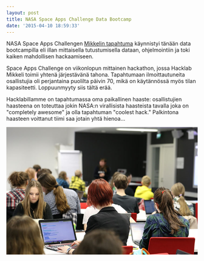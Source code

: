 ```yaml
---
layout: post
title: NASA Space Apps Challenge Data Bootcamp
date: '2015-04-10 18:59:33'
---
```


NASA Space Apps Challengen [Mikkelin tapahtuma](http://spaceapps.hack4mikkeli.fi/) käynnistyi tänään data bootcampilla eli illan mittaisella tutustumisella dataan, ohjelmointiin ja toki kaiken mahdollisen hackaamiseen.

Space Apps Challenge on viikonlopun mittainen hackathon, jossa Hacklab Mikkeli toimii yhtenä järjestävänä tahona. Tapahtumaan ilmoittautuneita osallistujia oli perjantaina puolilta päivin 70, mikä on käytännössä myös tilan kapasiteetti. Loppuunmyyty siis tältä erää.

Hacklabillamme on  tapahtumassa oma paikallinen haaste: osallistujien haasteena on toteuttaa jokin NASA:n virallisista haasteista tavalla joka on "completely awesome" ja olla tapahtuman "coolest hack." Palkintona haasteen voittanut tiimi saa jotain yhtä hienoa...

![Space Apps Challenge Bootcamp - Photo by Tytti / Hacklab Mikkeli](/public/images/bootcamp-1.jpg)